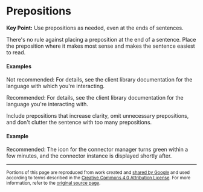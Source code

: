 # Prepositions

**Key Point:** Use prepositions as needed, even at the ends of sentences.

There's no rule against placing a preposition at the end of a sentence. Place
the preposition where it makes most sense and makes the sentence easiest to
read.

#### Examples

Not recommended: For details, see the client library documentation for the
language with which you're interacting.

Recommended: For details, see the client library documentation for the language
you're interacting with.

Include prepositions that increase clarity, omit unnecessary prepositions, and
don't clutter the sentence with too many prepositions.

#### Example

Recommended: The icon for the connector manager turns green within a few
minutes, and the connector instance is displayed shortly after.

---

<small>Portions of this page are reproduced from work created and
[shared by Google](https://developers.google.com/readme/policies/) and used
according to terms described in the
[Creative Commons 4.0 Attribution License](https://creativecommons.org/licenses/by/4.0/).
For more information, refer to the
[original source page](https://developers.google.com/style/prepositions).</small>
